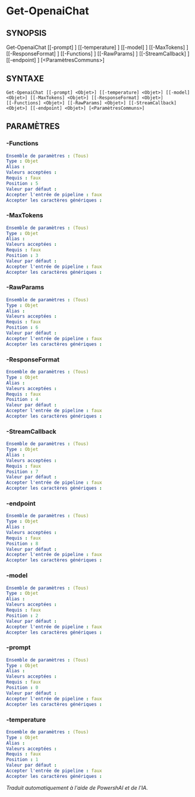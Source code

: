 ﻿---
fichier d'aide externe : powershai-help.xml
schéma : 2.0.0
powershai : vrai
---

# Get-OpenaiChat

## SYNOPSIS <!--!= @#Synop !-->

Get-OpenaiChat [[-prompt] <Objet>] [[-temperature] <Objet>] [[-model] <Objet>] [[-MaxTokens] <Objet>] [[-ResponseFormat] <Objet>] [[-Functions] <Objet>] [[-RawParams] <Objet>] [[-StreamCallback] <Objet>] [[-endpoint] <Objet>] [<ParamètresCommuns>]


## SYNTAXE <!--!= @#Syntax !-->

```
Get-OpenaiChat [[-prompt] <Objet>] [[-temperature] <Objet>] [[-model] <Objet>] [[-MaxTokens] <Objet>] [[-ResponseFormat] <Objet>] 
[[-Functions] <Objet>] [[-RawParams] <Objet>] [[-StreamCallback] <Objet>] [[-endpoint] <Objet>] [<ParamètresCommuns>]
```

## PARAMÈTRES <!--!= @#Params !-->

### -Functions

```yml
Ensemble de paramètres : (Tous)
Type : Objet
Alias : 
Valeurs acceptées : 
Requis : faux
Position : 5
Valeur par défaut : 
Accepter l'entrée de pipeline : faux
Accepter les caractères génériques : 
```

### -MaxTokens

```yml
Ensemble de paramètres : (Tous)
Type : Objet
Alias : 
Valeurs acceptées : 
Requis : faux
Position : 3
Valeur par défaut : 
Accepter l'entrée de pipeline : faux
Accepter les caractères génériques : 
```

### -RawParams

```yml
Ensemble de paramètres : (Tous)
Type : Objet
Alias : 
Valeurs acceptées : 
Requis : faux
Position : 6
Valeur par défaut : 
Accepter l'entrée de pipeline : faux
Accepter les caractères génériques : 
```

### -ResponseFormat

```yml
Ensemble de paramètres : (Tous)
Type : Objet
Alias : 
Valeurs acceptées : 
Requis : faux
Position : 4
Valeur par défaut : 
Accepter l'entrée de pipeline : faux
Accepter les caractères génériques : 
```

### -StreamCallback

```yml
Ensemble de paramètres : (Tous)
Type : Objet
Alias : 
Valeurs acceptées : 
Requis : faux
Position : 7
Valeur par défaut : 
Accepter l'entrée de pipeline : faux
Accepter les caractères génériques : 
```

### -endpoint

```yml
Ensemble de paramètres : (Tous)
Type : Objet
Alias : 
Valeurs acceptées : 
Requis : faux
Position : 8
Valeur par défaut : 
Accepter l'entrée de pipeline : faux
Accepter les caractères génériques : 
```

### -model

```yml
Ensemble de paramètres : (Tous)
Type : Objet
Alias : 
Valeurs acceptées : 
Requis : faux
Position : 2
Valeur par défaut : 
Accepter l'entrée de pipeline : faux
Accepter les caractères génériques : 
```

### -prompt

```yml
Ensemble de paramètres : (Tous)
Type : Objet
Alias : 
Valeurs acceptées : 
Requis : faux
Position : 0
Valeur par défaut : 
Accepter l'entrée de pipeline : faux
Accepter les caractères génériques : 
```

### -temperature

```yml
Ensemble de paramètres : (Tous)
Type : Objet
Alias : 
Valeurs acceptées : 
Requis : faux
Position : 1
Valeur par défaut : 
Accepter l'entrée de pipeline : faux
Accepter les caractères génériques : 
```


<!--PowershaiAiDocBlockStart-->
_Traduit automatiquement à l'aide de PowershAI et de l'IA._
<!--PowershaiAiDocBlockEnd-->
